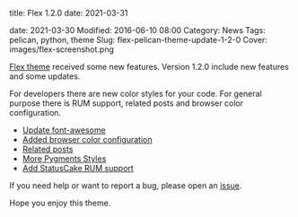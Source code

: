 title: Flex 1.2.0
date: 2021-03-31

date: 2021-03-30
Modified: 2016-06-10 08:00
Category: News
Tags: pelican, python, theme
Slug: flex-pelican-theme-update-1-2-0
Cover: images/flex-screenshot.png

[Flex theme](https://github.com/alexandrevicenzi/Flex) received some new features. Version 1.2.0 include new features and some updates.

For developers there are new color styles for your code. For general purpose there is RUM support, related posts and browser color configuration.

- [Update font-awesome](https://github.com/alexandrevicenzi/Flex/issues/31)
- [Added browser color configuration](https://github.com/alexandrevicenzi/Flex/pull/34)
- [Related posts](https://github.com/alexandrevicenzi/Flex/pull/27)
- [More Pygments Styles](https://github.com/alexandrevicenzi/Flex/issues/38)
- [Add StatusCake RUM support](https://github.com/alexandrevicenzi/Flex/issues/16)

If you need help or want to report a bug, please open an [issue](https://github.com/alexandrevicenzi/Flex/issues).

Hope you enjoy this theme.
